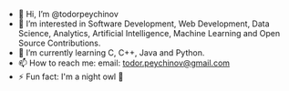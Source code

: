 - 👋 Hi, I’m @todorpeychinov
- 👀 I’m interested in Software Development, Web Development, Data Science, Analytics, Artificial Intelligence, Machine Learning and Open Source Contributions.
- 🌱 I’m currently learning C, C++, Java and Python.
- 📫 How to reach me: email: todor.peychinov@gmail.com
- ⚡ Fun fact: I'm a night owl 🦉

<!---
todorpeychinov/todorpeychinov is a ✨ special ✨ repository because its `README.md` (this file) appears on your GitHub profile.
You can click the Preview link to take a look at your changes.
--->

